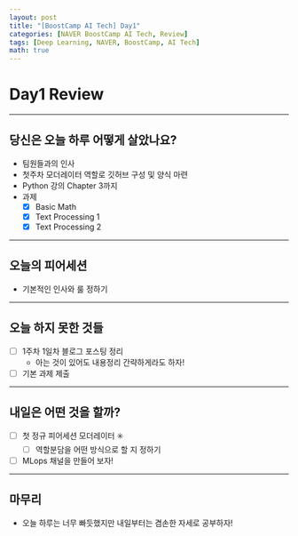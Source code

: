 ```yaml
---
layout: post
title: "[BoostCamp AI Tech] Day1"
categories: [NAVER BoostCamp AI Tech, Review]
tags: [Deep Learning, NAVER, BoostCamp, AI Tech]
math: true
---
```


# Day1 Review

---

## 당신은 오늘 하루 어떻게 살았나요?
- 팀원들과의 인사
- 첫주차 모더레이터 역할로 깃허브 구성 및 양식 마련
- Python 강의 Chapter 3까지
- 과제
    - [x] Basic Math
    - [x] Text Processing 1
    - [x] Text Processing 2

---

## 오늘의 피어세션
- 기본적인 인사와 룰 정하기

---

## 오늘 하지 못한 것들
- [ ] 1주차 1일차 블로그 포스팅 정리
    - 아는 것이 있어도 내용정리 간략하게라도 하자!
- [ ] 기본 과제 제출

---

## 내일은 어떤 것을 할까?
- [ ] 첫 정규 피어세션 모더레이터 ✳️
    - [ ] 역할분담을 어떤 방식으로 할 지 정하기
- [ ] MLops 채널을 만들어 보자!

---

## 마무리
- 오늘 하루는 너무 빠듯했지만 내일부터는 겸손한 자세로 공부하자!

